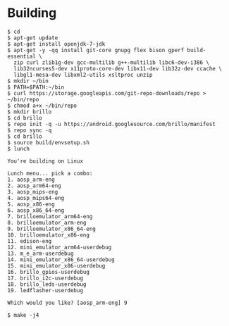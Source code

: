 Building
==

    $ cd
    $ apt-get update
    $ apt-get install openjdk-7-jdk
    $ apt-get -y -qq install git-core gnupg flex bison gperf build-essential \
      zip curl zlib1g-dev gcc-multilib g++-multilib libc6-dev-i386 \
      lib32ncurses5-dev x11proto-core-dev libx11-dev lib32z-dev ccache \
      libgl1-mesa-dev libxml2-utils xsltproc unzip
    $ mkdir ~/bin
    $ PATH=$PATH:~/bin
    $ curl https://storage.googleapis.com/git-repo-downloads/repo > ~/bin/repo
    $ chmod a+x ~/bin/repo
    $ mkdir brillo
    $ cd brillo
    $ repo init -q -u https://android.googlesource.com/brillo/manifest
    $ repo sync -q
    $ cd brillo
    $ source build/envsetup.sh
    $ lunch
    
    You're building on Linux

    Lunch menu... pick a combo:
    1. aosp_arm-eng
    2. aosp_arm64-eng
    3. aosp_mips-eng
    4. aosp_mips64-eng
    5. aosp_x86-eng
    6. aosp_x86_64-eng
    7. brilloemulator_arm64-eng
    8. brilloemulator_arm-eng
    9. brilloemulator_x86_64-eng
    10. brilloemulator_x86-eng
    11. edison-eng
    12. mini_emulator_arm64-userdebug
    13. m_e_arm-userdebug
    14. mini_emulator_x86_64-userdebug
    15. mini_emulator_x86-userdebug
    16. brillo_gpios-userdebug
    17. brillo_i2c-userdebug
    18. brillo_leds-userdebug
    19. ledflasher-userdebug
    
    Which would you like? [aosp_arm-eng] 9

    $ make -j4
